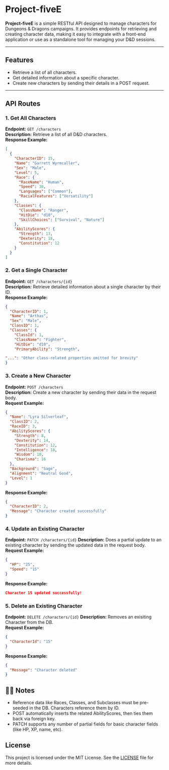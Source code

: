 # Project-fiveE

**Project-fiveE** is a simple RESTful API designed to manage characters for Dungeons & Dragons campaigns. It provides endpoints for retrieving and creating character data, making it easy to integrate with a front-end application or use as a standalone tool for managing your D&D sessions.

---

## Features
- Retrieve a list of all characters.
- Get detailed information about a specific character.
- Create new characters by sending their details in a POST request.

---

## API Routes

### 1. **Get All Characters**
**Endpoint:** `GET /characters`  
**Description:** Retrieve a list of all D&D characters.  
**Response Example:**  
```json
[
  {
    "CharacterID": 15,
    "Name": "Garrett Wyrmcaller",
    "Sex": "Male",
    "Level": 5,
    "Race": {
      "RaceName": "Human",
      "Speed": 30,
      "Languages": ["Common"],
      "RacialFeatures": ["Versatility"]
    },
    "Classes": {
      "ClassName": "Ranger",
      "HitDie": "d10",
      "SkillChoices": ["Survival", "Nature"]
    },
    "AbilityScores": {
      "Strength": 13,
      "Dexterity": 18,
      "Constitution": 12
    }
  }
]
```

### 2. **Get a Single Character**
**Endpoint:** `GET /characters/{id}`  
**Description:** Retrieve detailed information about a single character by their ID.  
**Response Example:**  
```json
{
  "CharacterID": 1,
  "Name": "Arthas",
  "Sex": "Male",
  "ClassID": 1,
  "Classes": {
    "ClassId": 1,
    "ClassName": "Fighter",
    "HitDie": "d10",
    "PrimaryAbility": "Strength",

"...": "Other class-related properties omitted for brevity"
}
```
### 3. **Create a New Character**
**Endpoint:** `POST /characters`  
**Description:** Create a new character by sending their data in the request body.  
**Request Example:**  
```json
{
  "Name": "Lyra Silverleaf",
  "ClassID": 2,
  "RaceID": 3,
  "AbilityScores": {
    "Strength": 8,
    "Dexterity": 14,
    "Constitution": 12,
    "Intelligence": 18,
    "Wisdom": 10,
    "Charisma": 16
  },
  "Background": "Sage",
  "Alignment": "Neutral Good",
  "Level": 1
}
```
**Response Example:**  
```json
{
  "CharacterID": 2,
  "Message": "Character created successfully"
}
```

### 4. **Update an Existing Character**
**Endpoint:** `PATCH /characters/{id}`
**Description:** Does a partial update to an existing character by sending the updated data in the request body.  
**Request Example:**  
```json
{
  "HP": "25",
  "Speed": "15"
}
```
**Response Example:**
```json
Character 15 updated successfully!
```

### 5. **Delete an Existing Character**
**Endpoint:** `DELETE /characters/{id}`
**Description:** Removes an exisiting Character from the  DB.  
**Request Example:**  
```json
{
  "CharacterId": "15"
}
```
**Response Example:**
```json
{
  "Message": "Character deleted"
}
```

## 🧙‍♂️ Notes
- Reference data like Races, Classes, and Subclasses must be pre-seeded in the DB. Characters reference them by ID.
- POST automatically inserts the related AbilityScores, then ties them back via foreign key.
- PATCH supports any number of partial fields for basic character fields (like HP, XP, name, etc).

## License
This project is licensed under the MIT License. See the [LICENSE](LICENSE) file for more details.
